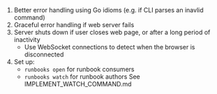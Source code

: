 1. Better error handling using Go idioms (e.g. if CLI parses an inavlid command)
1. Graceful error handling if web server fails
1. Server shuts down if user closes web page, or after a long period of inactivity
   - Use WebSocket connections to detect when the browser is disconnected
1. Set up:
   - `runbooks open` for runbook consumers
   - `runbooks watch` for runbook authors 
   See IMPLEMENT_WATCH_COMMAND.md